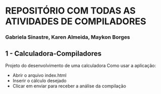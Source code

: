 # REPOSITÓRIO COM TODAS AS ATIVIDADES DE COMPILADORES
### Gabriela Sinastre, Karen Almeida, Maykon Borges

## 1 - Calculadora-Compiladores
Projeto do desenvolvimento de uma calculadora
Como usar a aplicação: 
  - Abrir o arquivo index.html
  - Inserir o cálculo desejado
  - Clicar em enviar para receber a análise da compilação

